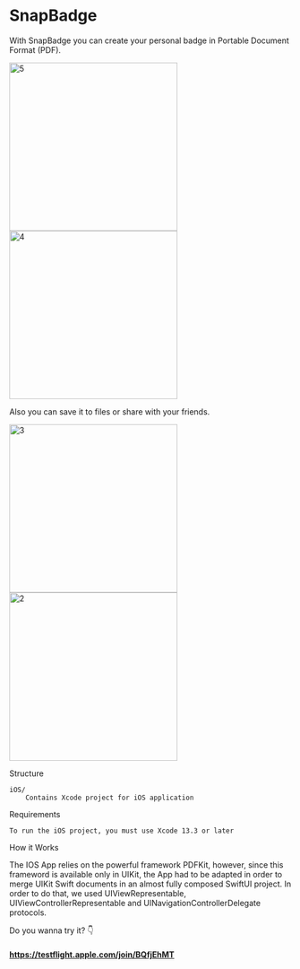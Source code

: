 # SnapBadge

With SnapBadge you can create your personal badge in Portable Document Format (PDF). 

<img width="300" alt="5" src="https://user-images.githubusercontent.com/73304608/161941376-f417cfcb-b21b-4286-93c8-ef1e9589369b.PNG">     <img width="300" alt="4" src="https://user-images.githubusercontent.com/73304608/161941661-98f60f02-9156-4d16-b380-ad1a045c4c91.PNG">




Also you can save it to files or share with your friends.

<img width="300" alt="3" src="https://user-images.githubusercontent.com/73304608/161940030-1c1f34d1-f4e7-4d43-8180-9ac3cffb4e82.PNG"> <img width="300" alt="2" src="https://user-images.githubusercontent.com/73304608/161943247-eebc3a8d-9a38-498c-9c6a-4baa3e627486.PNG">


Structure

    iOS/
        Contains Xcode project for iOS application


Requirements

    To run the iOS project, you must use Xcode 13.3 or later

How it Works

The IOS App relies on the powerful framework PDFKit, however, since this frameword is available only in UIKit, the App had to be adapted in order to merge UIKit Swift documents in an almost fully composed SwiftUI project. In order to do that, we used UIViewRepresentable, UIViewControllerRepresentable and UINavigationControllerDelegate protocols. 


Do you wanna try it? 👇
#### https://testflight.apple.com/join/BQfjEhMT









                                                       
                                                         
                                                         
                                                         
